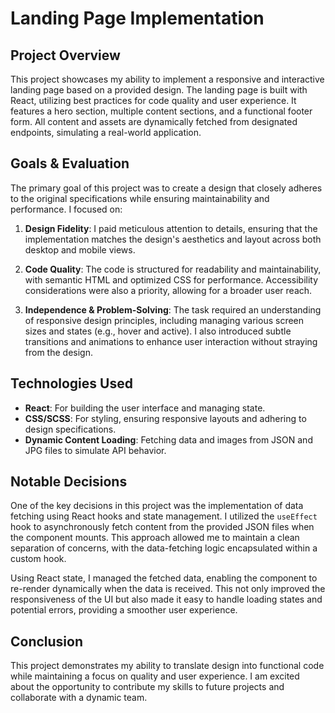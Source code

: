 # Landing Page Implementation

## Project Overview

This project showcases my ability to implement a responsive and interactive landing page based on a provided design. The landing page is built with React, utilizing best practices for code quality and user experience. It features a hero section, multiple content sections, and a functional footer form. All content and assets are dynamically fetched from designated endpoints, simulating a real-world application.

## Goals & Evaluation

The primary goal of this project was to create a design that closely adheres to the original specifications while ensuring maintainability and performance. I focused on:

1. **Design Fidelity**: I paid meticulous attention to details, ensuring that the implementation matches the design's aesthetics and layout across both desktop and mobile views.

2. **Code Quality**: The code is structured for readability and maintainability, with semantic HTML and optimized CSS for performance. Accessibility considerations were also a priority, allowing for a broader user reach.

3. **Independence & Problem-Solving**: The task required an understanding of responsive design principles, including managing various screen sizes and states (e.g., hover and active). I also introduced subtle transitions and animations to enhance user interaction without straying from the design.

## Technologies Used

- **React**: For building the user interface and managing state.
- **CSS/SCSS**: For styling, ensuring responsive layouts and adhering to design specifications.
- **Dynamic Content Loading**: Fetching data and images from JSON and JPG files to simulate API behavior.

## Notable Decisions

One of the key decisions in this project was the implementation of data fetching using React hooks and state management. I utilized the `useEffect` hook to asynchronously fetch content from the provided JSON files when the component mounts. This approach allowed me to maintain a clean separation of concerns, with the data-fetching logic encapsulated within a custom hook.

Using React state, I managed the fetched data, enabling the component to re-render dynamically when the data is received. This not only improved the responsiveness of the UI but also made it easy to handle loading states and potential errors, providing a smoother user experience.

## Conclusion

This project demonstrates my ability to translate design into functional code while maintaining a focus on quality and user experience. I am excited about the opportunity to contribute my skills to future projects and collaborate with a dynamic team.
